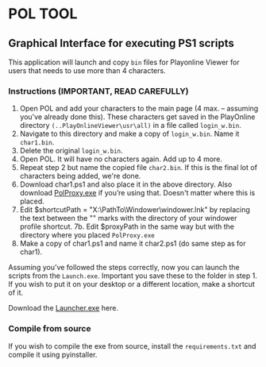 # POL TOOL

## Graphical Interface for executing PS1 scripts

This application will launch and copy `bin` files for Playonline Viewer for users that needs to use more than 4 characters.

### Instructions (IMPORTANT, READ CAREFULLY)

1. Open POL and add your characters to the main page (4 max. – assuming you've already done this). These characters get saved in the PlayOnline directory `(..PlayOnlineViewer\usr\all)` in a file called `login_w.bin`.
2. Navigate to this directory and make a copy of `login_w.bin`. Name it `char1.bin`.
3. Delete the original `login_w.bin`.
4. Open POL. It will have no characters again. Add up to 4 more.
5. Repeat step 2 but name the copied file `char2.bin`. If this is the final lot of characters being added, we're done.
6. Download char1.ps1 and also place it in the above directory. Also download [PolProxy.exe](https://github.com/jaku/POL-Proxy/releases) if you’re using that. Doesn't matter where this is placed.
7. Edit $shortcutPath = "X:\PathTo\Windower\windower.lnk" by replacing the text between the "" marks with the directory of your windower profile shortcut.
7b. Edit $proxyPath in the same way but with the directory where you placed `PolProxy.exe`
8. Make a copy of char1.ps1 and name it char2.ps1 (do same step as for char1).

Assuming you've followed the steps correctly, now you can launch the scripts from the `Launch.exe`. Important you save these to the folder in step 1. If you wish to put it on your desktop or a different location, make a shortcut of it.

Download the [Launcher.exe](https://github.com/sevu11/FF11-Addons/releases/tag/0.0.1) here.

### Compile from source

If you wish to compile the exe from source, install the `requirements.txt` and compile it using pyinstaller.
